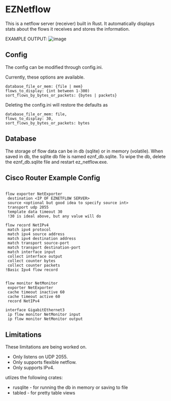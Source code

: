 # EZNetflow
This is a netflow server (receiver) built in Rust. It automatically displays stats about the flows it receives and stores the information.

EXAMPLE OUTPUT:
![image](https://github.com/user-attachments/assets/e9ff00b1-2bc7-485d-8fe8-336ec1d39ed8)


## Config

The config can be modified through config.ini.

Currently, these options are available.
```
database_file_or_mem: {file | mem}
flows_to_display: {int between 1-300)
sort_flows_by_bytes_or_packets: {bytes | packets}
```
Deleting the config.ini will restore the defaults as 
```
database_file_or_mem: file,
flows_to_display: 30,
sort_flows_by_bytes_or_packets: bytes
```

## Database

The storage of flow data can be in db (sqlite) or in memory (volatile). When saved in db, the sqlite db file is named eznf_db.sqlite. To wipe the db, delete the eznf_db.sqlite file and restart ez_netflow.exe.

## Cisco Router Example Config
```

flow exporter NetExporter
 destination <IP OF EZNETFLOW SERVER>
 source <optional but good idea to specify source int>
 transport udp 2055
 template data timeout 30
 !30 is ideal above, but any value will do

flow record NetIPv4
 match ipv4 protocol
 match ipv4 source address
 match ipv4 destination address
 match transport source-port
 match transport destination-port
 match interface input
 collect interface output
 collect counter bytes
 collect counter packets
!Basic Ipv4 flow record


flow monitor NetMonitor
 exporter NetExporter
 cache timeout inactive 60
 cache timeout active 60
 record NetIPv4

interface GigabitEthernet3
 ip flow monitor NetMonitor input
 ip flow monitor NetMonitor output

```

## Limitations
These limitations are being worked on.
- Only listens on UDP 2055.
- Only supports flexible netflow.
- Only supports IPv4.


utlizes the following crates:

- rusqlite - for running the db in memory or saving to file
- tabled - for pretty table views
